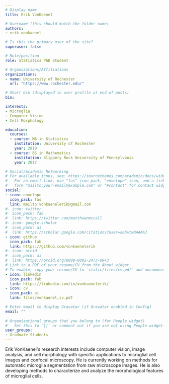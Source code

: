```yaml
---
# Display name
title: Erik VonKaenel

# Username (this should match the folder name)
authors:
- erik_vonkaenel

# Is this the primary user of the site?
superuser: false

# Role/position
role: Statistics PhD Student

# Organizations/Affiliations
organizations:
- name: University of Rochester
  url: "https://www.rochester.edu/"

# Short bio (displayed in user profile at end of posts)
bio: 

interests:
- Microglia
- Computer Vision
- Cell Morphology

education:
  courses:
  - course: MA in Statistics
    institution: University of Rochester 
    year: 2019
  - course: BS in Mathematics
    institution: Slippery Rock University of Pennsylvania
    year: 2017

# Social/Academic Networking
# For available icons, see: https://sourcethemes.com/academic/docs/widgets/#icons
#   For an email link, use "fas" icon pack, "envelope" icon, and a link in the
#   form "mailto:your-email@example.com" or "#contact" for contact widget.
social:
- icon: envelope
  icon_pack: fas
  link: mailto:vonkaenelerik@gmail.com
#- icon: twitter
#  icon_pack: fab
#  link: https://twitter.com/matthewnmccall
#- icon: google-scholar
#  icon_pack: ai
#  link: https://scholar.google.com/citations?user=aaDwtw0AAAAJ
- icon: github
  icon_pack: fab
  link: https://github.com/vonkaenelerik
#- icon: orcid
#  icon_pack: ai
#  link: https://orcid.org/0000-0002-2473-0943
# Link to a PDF of your resume/CV from the About widget.
# To enable, copy your resume/CV to `static/files/cv.pdf` and uncomment the lines below.  
- icon: linkedin
  icon_pack: fab
  link: https://linkedin.com/in/vonkaenelerik/
- icon: cv
  icon_pack: ai
  link: files/vonkaenel_cv.pdf

# Enter email to display Gravatar (if Gravatar enabled in Config)
email: ""
  
# Organizational groups that you belong to (for People widget)
#   Set this to `[]` or comment out if you are not using People widget.  
user_groups:
- Graduate Students
---
```


Erik VonKaenel's research interests include computer vision, image analysis, and cell morphology with specific applications to microglial cell images and confocal microscopy. He is currently working on methods for automatic microglia segmentation from raw microscope images. He is also developing methods to characterize and analyze the morphological features of microglial cells.
